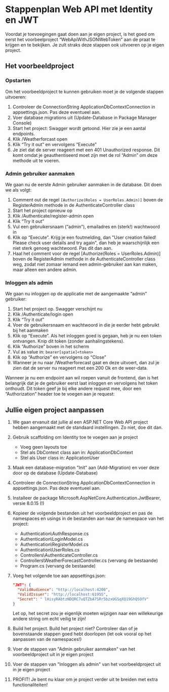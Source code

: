 ﻿# Stappenplan Web API met Identity en JWT
Voordat je toevoegingen gaat doen aan je eigen project, is het goed om eerst 
het voorbeelproject “WebApiWithJSONWebToken” aan de praat te krijgen en 
te bekijken. Je zult straks deze stappen ook uitvoeren op je eigen project.

## Het voorbeeldproject 

### Opstarten
Om het voorbeeldproject te kunnen gebruiken moet je de volgende stappen uitvoeren:

1. Controleer de ConnectionString ApplicationDbContextConnection in appsettings.json. Pas deze eventueel aan.
1. Voer database migrations uit (Update-Database in Package Manager Console)
1. Start het project: Swagger wordt getoond. Hier zie je een aantal endpoints.
1. Klik /Weatherforcast open
1. Klik “Try it out” en vervolgens “Execute”
1. Je ziet dat de server reageert met een 401 Unauthorized response. Dit komt omdat je geauthentiseerd moet zijn met de rol “Admin” om deze methode uit te voeren.

### Admin gebruiker aanmaken
We gaan nu de eerste Admin gebruiker aanmaken in de database. Dit doen we als volgt:

1. Comment out de regel ```[Authorize(Roles = UserRoles.Admin)]``` boven de RegisterAdmin methode in de AuthenticateController class
1. Start het project opnieuw op
1. Klik /Authenticate/register-admin open
1. Klik “Try it out”
1. Vul een gebruikersnaam (“admin”), emailadres en (sterk!) wachtwoord in
1. Klik op “Execute”. Krijg je een foutmelding, dan "User creation failed! Please check user details and try again", dan heb je waarschijnlijk een niet sterk genoeg wachtwoord. Pas dit dan aan.
1. Haal het comment voor de regel [Authorize(Roles = UserRoles.Admin)] boven de RegisterAdmin methode in de AuthenticateController class weg, zodat niet zomaar iemand een admin-gebruiker aan kan maken, maar alleen een andere admin.

### Inloggen als admin
We gaan nu inloggen op de applicatie met de aangemaakte “admin” gebruiker:

1. Start het project op. Swagger verschijnt nu
1. Klik /Authenticate/login open
1. Klik “Try it out”
1. Voer de gebruikersnaam en wachtwoord in die je eerder hebt gebruikt bij het aanmaken
1. Klik op “Execute”. Als het inloggen goed is gegaan, heb je nu een token ontvangen. Knip dit token (zonder aanhalingstekens).
1. Klik “Authorize” boven in het scherm
1. Vul as value in: ```bearer[spatie]<token>```
1. Klik op “Authorize” en vervolgens op “Close”
1. Wanneer je nu naar /Weatherforecast gaat en deze uitvoert, dan zul je zien dat de server nu reageert met een 200 Ok en de weer-data.
 

Wanneer je nu een endpoint aan wil roepen vanuit de frontend, dan is het belangrijk dat je de gebruiker eerst laat inloggen en vervolgens het token onthoudt. Dit token geef je bij elke andere request mee, door een “Authorization” header toe te voegen aan je request:
 

## Jullie eigen project aanpassen
1. We gaan ervanuit dat jullie al een ASP.NET Core Web API project hebben aangemaakt met de standaard instellingen. Zo niet, doe dit dan.
1. Gebruik scaffolding om Identity toe te voegen aan je project
   - Voeg geen layouts toe
   - Stel als DbContext class aan in: ApplicationDbContext
   - Stel als User class in: ApplicationUser
1. Maak een database-migration "Init" aan (Add-Migration) en voer deze door op de database (Update-Database)
1. Controleer de ConnectionString ApplicationDbContextConnection in appsettings.json. Pas deze eventueel aan.
1. Installeer de package Microsoft.AspNetCore.Authentication.JwtBearer, versie 8.0.15 (!)
1. Kopieer de volgende bestanden uit het voorbeeldproject en pas de namespaces en usings in de bestanden aan naar de namespace van het project:
   - Authentication\AuthResponse.cs
   - Authentication\LoginModel.cs
   - Authentication\RegisterModel.cs
   - Authentication\UserRoles.cs
   - Controllers\AuthenticateController.cs
   - Controllers\WeatherForecastController.cs (vervang de bestaande)
   - Program.cs (vervang de bestaande)
1. Voeg het volgende toe aan appsettings.json:
   ```json
   "JWT": {
     "ValidAudience": "http://localhost:4200",
     "ValidIssuer": "http://localhost:61955",
     "Secret": " lHisyRAbtzNDQRC7uQTZbA7SRr5bzxUGSqXQ19GhQSOfV"
   }
   ```

    Let op, het secret zou je eigenlijk moeten wijzigen naar een willekeurige andere string om echt veilig te zijn!

1. Build het project. Build het project niet? Controleer dan of je bovenstaande stappen goed hebt doorlopen (let ook vooral op het aanpassen van de namespaces!)
1. Voer de stappen van "Admin gebruiker aanmaken" van het voorbeeldproject uit in je eigen project
1. Voer de stappen van "Inloggen als admin" van het voorbeeldproject uit in je eigen project
1. PROFIT! Je bent nu klaar om je project verder uit te breiden met extra functionaliteiten!
